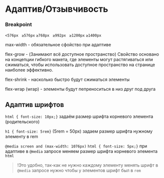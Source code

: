 # Адаптив/Отзывчивость
 ### Breakpoint 
`<576px` ` ≥576px` `≥768px` ` ≥992px` ` ≥1200px` `≥1400px`   

max-width - обязательное сфойство при адаптиве

flex-grow - (Занимают всё доступное пространство)  Свойство основано на концепции гибкого макета, где элементы могут растягиваться или сжиматься, чтобы использовать доступное пространство на странице наиболее эффективно.

flex-shrink - насколько быстро будут сжиматься элементы

flex-wrap (wrap) - элементы будут пепреноситься в низ друг под друга

## Адаптив шрифтов

 `html { font-size: 10px;}` задаём размер шрифта корневого элемента (родительского)

 `h1 { font-size: 5rem}` (5rem = 50px) задаем размер шрифта нужному элементу в rem

 

  `@media screen and (max-width: 1076px)` `html { font-size: 5px;}` при адаптиве в `@media` запросе меняем размер шрифта корневого элемента `html`
> !Это удобно, так-как не нужно каждому элементу менять шрифт в `@media` запросе нужно чтобы у элементов шрифт был в `rem`